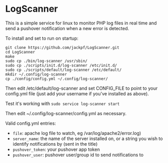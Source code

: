 LogScanner
==========

This is a simple service for linux to monitor PHP log files in real time and send a pushover notification when a new error is detected.

To install and set to run on startup:

```shell
git clone https://github.com/jackpf/LogScanner.git
cd LogScanner
make
sudo cp ./bin/log-scanner /usr/sbin/
sudo cp ./scripts/init.d/log-scanner /etc/init.d/
sudo cp ./scripts/default/log-scanner /etc/default/
mkdir ~/.config/log-scanner
cp ./config/config.yml ~/.config/log-scanner/
```
Then edit /etc/default/log-scanner and set CONFIG_FILE to point to your config.yml file (just add your username if you've installed as above).

Test it's working with ```sudo service log-scanner start```

Then edit ~/.config/log-scanner/config.yml as necessary.

Valid config.yml entries:

* ```file```: apache log file to watch, eg /var/log/apache2/error.log)
* ```server_name```: the name of the server installed on, or a string you wish to identify notifications by (sent in the title)
* ```pushover_token```: your pushover app token
* ```pushover_user```: pushover user/group id to send notifications to